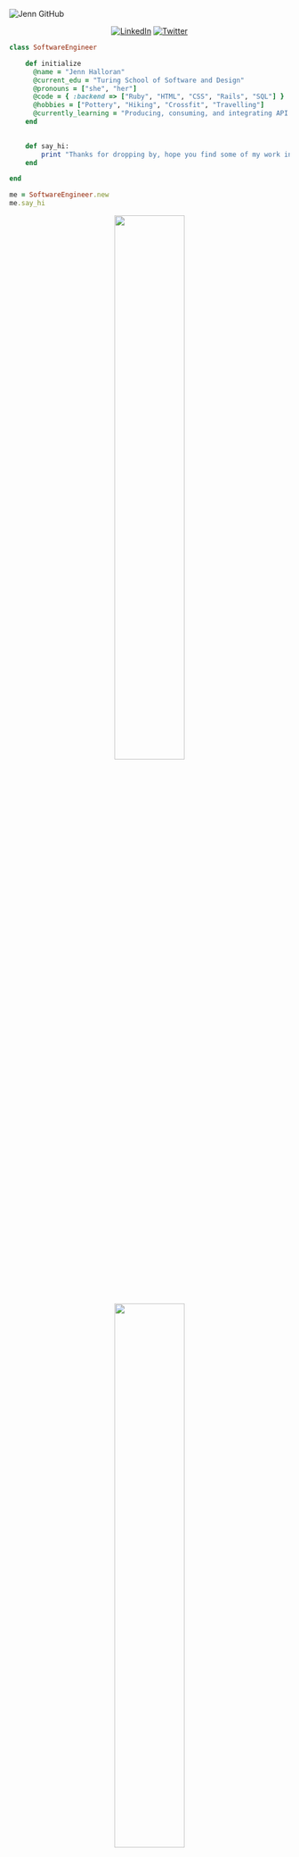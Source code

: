 ![Jenn GitHub](https://user-images.githubusercontent.com/48455658/173975844-025b5376-a6c8-42ce-9a8b-c79a9e744f83.png)

<p align="center">
  <a href="https://www.linkedin.com/in/jenniferlhalloran/"><img alt="LinkedIn" src="https://img.shields.io/badge/view%20my-linkedin-black?style=for-the-badge"/></a>
  <a href="https://twitter.com/jenn_halloran"><img alt="Twitter" src="https://img.shields.io/badge/view%20my-twitter-black?style=for-the-badge"/></a>
</p> 

<!--- [![Twitter: jenn_halloran](https://img.shields.io/twitter/follow/jenn_halloran?style=social)](https://twitter.com/jenn_halloran)
[![Linkedin: jenniferlhalloran](https://img.shields.io/badge/-jenniferlhalloran-blue?style=flat-square&logo=Linkedin&logoColor=white&link=https://www.linkedin.com/in/jenniferlhalloran/)](https://www.linkedin.com/in/jenniferlhalloran/)
[![GitHub jenniferhalloran](https://img.shields.io/github/followers/jenniferhalloran?label=follow&style=social)](https://github.com/jenniferhalloran) --->


```ruby
class SoftwareEngineer

    def initialize
      @name = "Jenn Halloran"
      @current_edu = "Turing School of Software and Design"
      @pronouns = ["she", "her"]
      @code = { :backend => ["Ruby", "HTML", "CSS", "Rails", "SQL"] }
      @hobbies = ["Pottery", "Hiking", "Crossfit", "Travelling"]  
      @currently_learning = "Producing, consuming, and integrating API's"
    end 
    

    def say_hi:
        print "Thanks for dropping by, hope you find some of my work interesting."
    end

end 

me = SoftwareEngineer.new
me.say_hi


```
<p align="center">
  <img height="50%" width="auto" src ="https://github-readme-stats.vercel.app/api?username=jenniferhalloran&show_icons=true&count_private=true&theme=darcula&hide_border=true&hide=issues,contribs&bg_color=00000000">
  <img height="50%" width="auto" src ="https://github-readme-stats.vercel.app/api/top-langs/?username=jenniferhalloran&layout=compact&hide_border=true&theme=darcula&bg_color=00000000&langs_count=6&hide=jupyter%20notebook,tex,css,php">
  <!--- <img src ="https://github-readme-streak-stats.herokuapp.com?user=jenniferhalloran&theme=darcula&hide_border=true&background=FFFFFF00"> --->
</p>

### Technologies  

<p align="center">
  <img alt="Ruby" src="https://img.shields.io/badge/Ruby-flat--square?logo=ruby&style=for-the-badge&color=black"/>
  <img alt="Ruby On Rails" src="https://img.shields.io/badge/RubyOnRails-flat--square?logo=ruby-on-rails&style=for-the-badge&color=black"/>
  <img alt="PostgreSQL" src ="https://img.shields.io/badge/Postgres-flat--square?logo=postgresql&style=for-the-badge&color=black"/>
  <img alt="Git" src="https://img.shields.io/badge/Git-flat--square?logo=git&style=for-the-badge&color=black"/>
  <img alt="Heroku" src="https://img.shields.io/badge/Heroku-flat--square?logo=heroku&style=for-the-badge&color=black"/>
  <img alt="HTML5" src="https://img.shields.io/badge/HTML5-flat--square?logo=html5&style=for-the-badge&color=black"/>
  <img alt="CSS3" src="https://img.shields.io/badge/CSS3-flat--square?logo=css3&style=for-the-badge&color=black"/>
</p>
